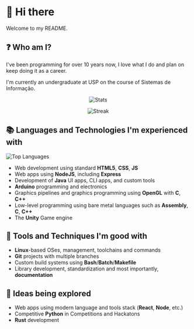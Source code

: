 # 👋 Hi there 

Welcome to my README.

## ❓ Who am I?
I've been programming for over 10 years now, I love what I do and plan on keep doing it as a career.

I'm currently an undergraduate at USP on the course of Sistemas de Informação.


<div align="center">

![Stats](https://github-readme-stats.vercel.app/api?username=andre-morales&hide_border=true&rank_icon=github&show_icons=true&theme=transparent)

![Streak](https://github-readme-streak-stats.herokuapp.com/?user=andre-morales&theme=transparent&hide_border=true)

</div>

## 📚 Languages and Technologies I'm experienced with
![Top Languages](https://github-readme-stats.vercel.app/api/top-langs/?username=andre-morales&layout=donut&theme=github_dark&bg_color=00000000&hide_border=true)


- Web development using standard **HTML5**, **CSS**, **JS**
- Web apps using **NodeJS**, including **Express**
- Development of **Java** UI apps, CLI apps, and custom tools
- **Arduino** programming and electronics
- Graphics pipelines and graphics programming using **OpenGL** with **C**, **C++**
- Low-level programming using bare metal languages such as **Assembly**, **C**, **C++**
- The **Unity** Game engine

## 🔨 Tools and Techniques I'm good with
- **Linux**-based OSes, management, toolchains and commands
- **Git** projects with multiple branches
- Custom build systems using **Bash**/**Batch**/**Makefile**
- Library development, standardization and most importantly, **documentation**

## 🌱 Ideas being explored
- Web apps using modern language and tools stack (**React**, **Node**, etc.)
- Competitive **Python** in Competitions and Hackatons
- **Rust** development

<div align="center">



</div>